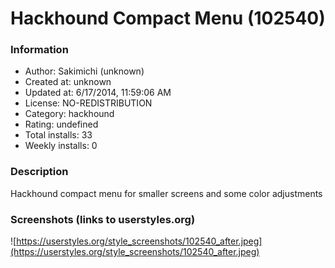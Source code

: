# Hackhound Compact Menu (102540)

### Information
- Author: Sakimichi (unknown)
- Created at: unknown
- Updated at: 6/17/2014, 11:59:06 AM
- License: NO-REDISTRIBUTION
- Category: hackhound
- Rating: undefined
- Total installs: 33
- Weekly installs: 0


### Description
Hackhound compact menu for smaller screens and some color adjustments


### Screenshots (links to userstyles.org)
![https://userstyles.org/style_screenshots/102540_after.jpeg](https://userstyles.org/style_screenshots/102540_after.jpeg)


